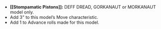 - **[[Stompamatic Pistons]]:** DEFF DREAD, GORKANAUT or MORKANAUT model only.  
- Add 3" to this model’s Move characteristic.
- Add 1 to Advance rolls made for this model.